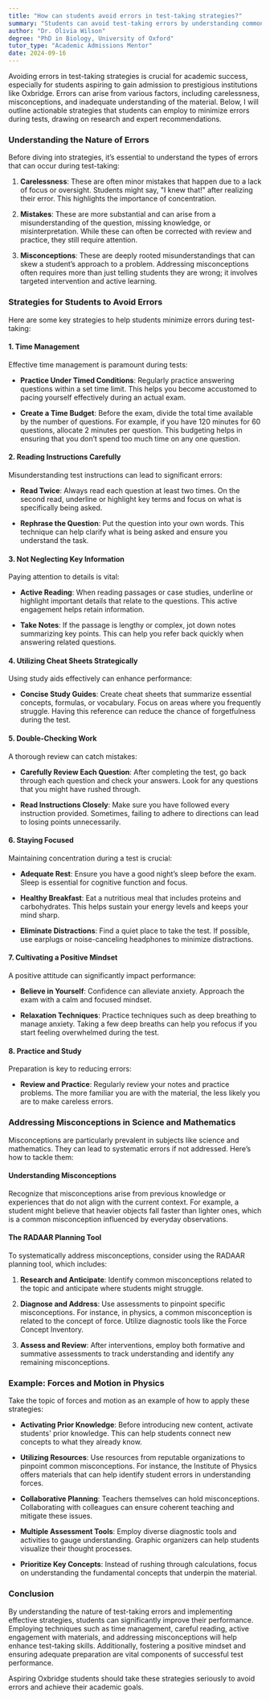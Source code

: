 ```yaml
---
title: "How can students avoid errors in test-taking strategies?"
summary: "Students can avoid test-taking errors by understanding common mistakes and employing effective strategies to enhance focus and comprehension."
author: "Dr. Olivia Wilson"
degree: "PhD in Biology, University of Oxford"
tutor_type: "Academic Admissions Mentor"
date: 2024-09-16
---
```


Avoiding errors in test-taking strategies is crucial for academic success, especially for students aspiring to gain admission to prestigious institutions like Oxbridge. Errors can arise from various factors, including carelessness, misconceptions, and inadequate understanding of the material. Below, I will outline actionable strategies that students can employ to minimize errors during tests, drawing on research and expert recommendations.

### Understanding the Nature of Errors

Before diving into strategies, it’s essential to understand the types of errors that can occur during test-taking:

1. **Carelessness**: These are often minor mistakes that happen due to a lack of focus or oversight. Students might say, "I knew that!" after realizing their error. This highlights the importance of concentration.

2. **Mistakes**: These are more substantial and can arise from a misunderstanding of the question, missing knowledge, or misinterpretation. While these can often be corrected with review and practice, they still require attention.

3. **Misconceptions**: These are deeply rooted misunderstandings that can skew a student’s approach to a problem. Addressing misconceptions often requires more than just telling students they are wrong; it involves targeted intervention and active learning.

### Strategies for Students to Avoid Errors

Here are some key strategies to help students minimize errors during test-taking:

#### 1. Time Management

Effective time management is paramount during tests:

- **Practice Under Timed Conditions**: Regularly practice answering questions within a set time limit. This helps you become accustomed to pacing yourself effectively during an actual exam.

- **Create a Time Budget**: Before the exam, divide the total time available by the number of questions. For example, if you have 120 minutes for 60 questions, allocate 2 minutes per question. This budgeting helps in ensuring that you don’t spend too much time on any one question.

#### 2. Reading Instructions Carefully

Misunderstanding test instructions can lead to significant errors:

- **Read Twice**: Always read each question at least two times. On the second read, underline or highlight key terms and focus on what is specifically being asked.

- **Rephrase the Question**: Put the question into your own words. This technique can help clarify what is being asked and ensure you understand the task.

#### 3. Not Neglecting Key Information

Paying attention to details is vital:

- **Active Reading**: When reading passages or case studies, underline or highlight important details that relate to the questions. This active engagement helps retain information.

- **Take Notes**: If the passage is lengthy or complex, jot down notes summarizing key points. This can help you refer back quickly when answering related questions.

#### 4. Utilizing Cheat Sheets Strategically

Using study aids effectively can enhance performance:

- **Concise Study Guides**: Create cheat sheets that summarize essential concepts, formulas, or vocabulary. Focus on areas where you frequently struggle. Having this reference can reduce the chance of forgetfulness during the test.

#### 5. Double-Checking Work

A thorough review can catch mistakes:

- **Carefully Review Each Question**: After completing the test, go back through each question and check your answers. Look for any questions that you might have rushed through.

- **Read Instructions Closely**: Make sure you have followed every instruction provided. Sometimes, failing to adhere to directions can lead to losing points unnecessarily.

#### 6. Staying Focused

Maintaining concentration during a test is crucial:

- **Adequate Rest**: Ensure you have a good night’s sleep before the exam. Sleep is essential for cognitive function and focus.

- **Healthy Breakfast**: Eat a nutritious meal that includes proteins and carbohydrates. This helps sustain your energy levels and keeps your mind sharp.

- **Eliminate Distractions**: Find a quiet place to take the test. If possible, use earplugs or noise-canceling headphones to minimize distractions.

#### 7. Cultivating a Positive Mindset

A positive attitude can significantly impact performance:

- **Believe in Yourself**: Confidence can alleviate anxiety. Approach the exam with a calm and focused mindset.

- **Relaxation Techniques**: Practice techniques such as deep breathing to manage anxiety. Taking a few deep breaths can help you refocus if you start feeling overwhelmed during the test.

#### 8. Practice and Study

Preparation is key to reducing errors:

- **Review and Practice**: Regularly review your notes and practice problems. The more familiar you are with the material, the less likely you are to make careless errors.

### Addressing Misconceptions in Science and Mathematics

Misconceptions are particularly prevalent in subjects like science and mathematics. They can lead to systematic errors if not addressed. Here’s how to tackle them:

#### Understanding Misconceptions

Recognize that misconceptions arise from previous knowledge or experiences that do not align with the current context. For example, a student might believe that heavier objects fall faster than lighter ones, which is a common misconception influenced by everyday observations.

#### The RADAAR Planning Tool

To systematically address misconceptions, consider using the RADAAR planning tool, which includes:

1. **Research and Anticipate**: Identify common misconceptions related to the topic and anticipate where students might struggle.

2. **Diagnose and Address**: Use assessments to pinpoint specific misconceptions. For instance, in physics, a common misconception is related to the concept of force. Utilize diagnostic tools like the Force Concept Inventory.

3. **Assess and Review**: After interventions, employ both formative and summative assessments to track understanding and identify any remaining misconceptions.

### Example: Forces and Motion in Physics

Take the topic of forces and motion as an example of how to apply these strategies:

- **Activating Prior Knowledge**: Before introducing new content, activate students' prior knowledge. This can help students connect new concepts to what they already know.

- **Utilizing Resources**: Use resources from reputable organizations to pinpoint common misconceptions. For instance, the Institute of Physics offers materials that can help identify student errors in understanding forces.

- **Collaborative Planning**: Teachers themselves can hold misconceptions. Collaborating with colleagues can ensure coherent teaching and mitigate these issues.

- **Multiple Assessment Tools**: Employ diverse diagnostic tools and activities to gauge understanding. Graphic organizers can help students visualize their thought processes.

- **Prioritize Key Concepts**: Instead of rushing through calculations, focus on understanding the fundamental concepts that underpin the material.

### Conclusion

By understanding the nature of test-taking errors and implementing effective strategies, students can significantly improve their performance. Employing techniques such as time management, careful reading, active engagement with materials, and addressing misconceptions will help enhance test-taking skills. Additionally, fostering a positive mindset and ensuring adequate preparation are vital components of successful test performance. 

Aspiring Oxbridge students should take these strategies seriously to avoid errors and achieve their academic goals.
    